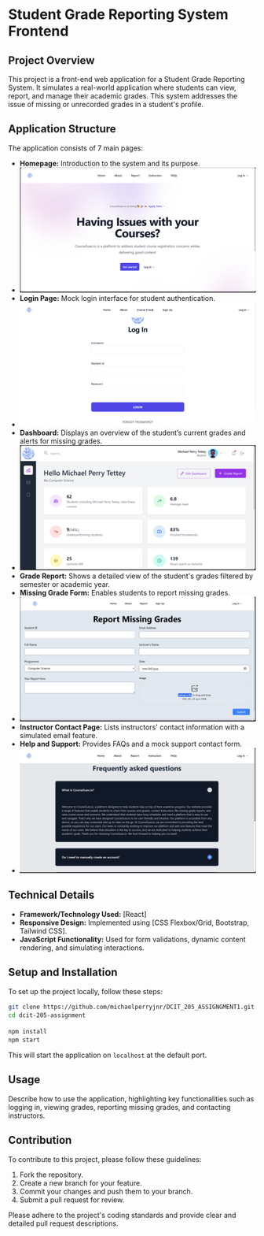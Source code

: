 # Student Grade Reporting System Frontend

## Project Overview

This project is a front-end web application for a Student Grade Reporting System. It simulates a real-world application where students can view, report, and manage their academic grades. This system addresses the issue of missing or unrecorded grades in a student's profile.

## Application Structure

The application consists of 7 main pages:

- **Homepage:** Introduction to the system and its purpose.
- ![Homepage](/screenshots/home.png)
- **Login Page:** Mock login interface for student authentication.
- ![Log In](/screenshots/login.png)
- **Dashboard:** Displays an overview of the student’s current grades and alerts for missing grades.
- ![Dashboard](/screenshots/dashboard.png)
- **Grade Report:** Shows a detailed view of the student's grades filtered by semester or academic year.
- **Missing Grade Form:** Enables students to report missing grades.
- ![Missing Grades Form](/screenshots/missinggrades.png)
- **Instructor Contact Page:** Lists instructors' contact information with a simulated email feature.
- **Help and Support:** Provides FAQs and a mock support contact form.
- ![Help and Support](/screenshots/faq.png)

## Technical Details

- **Framework/Technology Used:** [React]
- **Responsive Design:** Implemented using [CSS Flexbox/Grid, Bootstrap, Tailwind CSS].
- **JavaScript Functionality:** Used for form validations, dynamic content rendering, and simulating interactions.

## Setup and Installation

To set up the project locally, follow these steps:

```bash
git clone https://github.com/michaelperryjnr/DCIT_205_ASSIGNGMENT1.git
cd dcit-205-assignment

npm install
npm start
```

This will start the application on `localhost` at the default port.

## Usage

Describe how to use the application, highlighting key functionalities such as logging in, viewing grades, reporting missing grades, and contacting instructors.

## Contribution

To contribute to this project, please follow these guidelines:

1. Fork the repository.
2. Create a new branch for your feature.
3. Commit your changes and push them to your branch.
4. Submit a pull request for review.

Please adhere to the project's coding standards and provide clear and detailed pull request descriptions.
